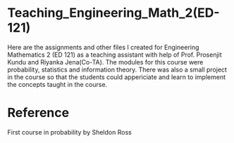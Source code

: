 # Teaching_Engineering_Math_2(ED-121)
Here are the assignments and other files I created for Engineering Mathematics 2 (ED 121) as a teaching assistant with help of Prof. Prosenjit Kundu and Riyanka Jena(Co-TA). The modules for this course were probability, statistics and information theory. There was also a small project in the course so that the students could appericiate and learn to implement the concepts taught in the course. 
# Reference
First course in probability by Sheldon Ross
